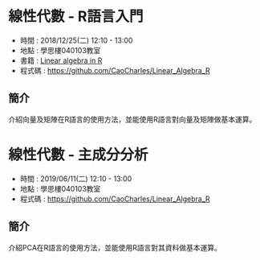# 線性代數 - R語言入門

- 時間 : 2018/12/25(二) 12:10 - 13:00
- 地點 : 學思樓040103教室
- 書籍 : [Linear algebra in R](https://www.math.uh.edu/~jmorgan/Math6397/day13/LinearAlgebraR-Handout.pdf)
- 程式碼 : https://github.com/CaoCharles/Linear_Algebra_R

## 簡介 

介紹向量及矩陣在R語言的使用方法，並能使用R語言對向量及矩陣做基本運算。

# 線性代數 - 主成分分析

- 時間 : 2019/06/11(二) 12:10 - 13:00
- 地點 : 學思樓040103教室
- 程式碼 : https://github.com/CaoCharles/Linear_Algebra_R

## 簡介 

介紹PCA在R語言的使用方法，並能使用R語言對其資料做基本運算。